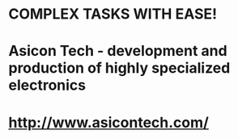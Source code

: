 # COMPLEX TASKS WITH EASE!
# Asicon Tech - development and production of highly specialized electronics
# http://www.asicontech.com/